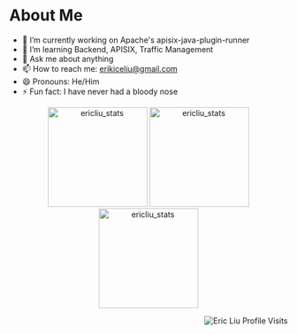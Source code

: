About Me
==========
- 🔭 I’m currently working on Apache's apisix-java-plugin-runner
- 🌱 I’m learning Backend, APISIX, Traffic Management
- 💬 Ask me about anything
- 📫 How to reach me: erikiceliu@gmail.com
- 😄 Pronouns: He/Him
- ⚡ Fun fact: I have never had a bloody nose

<p align="center"> 
  <img height="180em" src="https://github-readme-stats.vercel.app/api?username=ericluoliu&show_icons=true" alt="ericliu_stats" /> 
  <img height="180em" src="https://github-readme-stats.vercel.app/api/top-langs/?username=ericluoliu&layout=compact" alt="ericliu_stats" />
  <img height="180em" src="https://github-readme-streak-stats.herokuapp.com/?user=ericluoliu&" alt="ericliu_stats"/>
</p>
<p align="right"> <img src="https://komarev.com/ghpvc/?username=ericluoliu" alt="Eric Liu Profile Visits" /></p>

<!--
**ericluoliu/ericluoliu** is a ✨ _special_ ✨ repository because its `README.md` (this file) appears on your GitHub profile.

Here are some ideas to get you started:
-->

